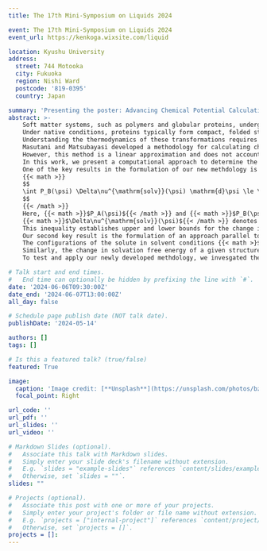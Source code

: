 ```yaml
---
title: The 17th Mini-Symposium on Liquids 2024

event: The 17th Mini-Symposium on Liquids 2024
event_url: https://kenkoga.wixsite.com/liquid 

location: Kyushu University
address:
  street: 744 Motooka
  city: Fukuoka
  region: Nishi Ward
  postcode: '819-0395'
  country: Japan

summary: 'Presenting the poster: Advancing Chemical Potential Calculations of Large Polymers: *Introducing the Effect of Conformational Change*'
abstract: >-
    Soft matter systems, such as polymers and globular proteins, undergo structural alterations when subjected to thermal, mechanical, or chemical stress.
    Under native conditions, proteins typically form compact, folded structures, but these can unfold and extend under stress.
    Understanding the thermodynamics of these transformations requires knowledge of the excess chemical potential,{{< math >}}$\Delta \mu^{\mathrm{ex}}${{< /math >}}.
    Masutani and Matsubayasi developed a methodology for calculating changes in the excess chemical potential due to alterations in the liquid composition of various molecular states.
    However, this method is a linear approximation and does not account for structural transitions induced by changes in solvent composition, which appears as higher-order terms and can be important when the solvent composition is changed much.
    In this work, we present a computational approach to determine the change in the excess chemical potential of a flexible solute molecule when the composition of a mixed-solvent system varies isothermally.
    One of the key results in the formulation of our new methdology is the derivation of the following exact inequality:
    {{< math >}}
    $$
    \int P_B(\psi) \Delta\nu^{\mathrm{solv}}(\psi) \mathrm{d}\psi \le \Delta \mu^{\mathrm{ex}} \le \int P_A(\psi)\Delta \nu^{\mathrm{solv}}(\psi) \mathrm{d}\psi
    $$
    {{< /math >}}
    Here, {{< math >}}$P_A(\psi)${{< /math >}} and {{< math >}}$P_B(\psi)${{< /math >}} represent the probabilities of observing configuration {{< math >}}$\psi${{< /math >}} of the solute in solvent conditions {{< math >}}$A${{< /math >}} and {{< math >}}$B${{< /math >}}, respectively.
    {{< math >}}$\Delta\nu^{\mathrm{solv}}(\psi)${{< /math >}} denotes the change in solvation free energy of the solute in a given configuration {{< math >}$\psi${{< /math >} from solvent condition {{< math >}$A${{< /math >} to {{< math >}$B${{< /math >}.
    This inequality establishes upper and lower bounds for the change in solvation free energy, depending on the solvent conditions under which the structural ensemble was generated.
    Our second key result is the formulation of an approach parallel to the Bennett Acceptance Ratio (BAR) method to obtain {{< math >}$\Delta \mu^{\mathrm{ex}}${{< /math >} from the statistics of {{< math >}$\Delta \nu^{\mathrm{solv}}(\psi)${{< /math >}.
    The configurations of the solute in solvent conditions {{< math >}$A${{< /math >} and {{< math >}$B${{< /math >} can be prepared using any method that generates Boltzmann-distributed samples, with our choice being molecular dynamics (MD) simulations.
    Similarly, the change in solvation free energy of a given structure ({{< math >}$\Delta\nu^{\mathrm{solv}}(\psi)${{< /math >}) can be obtained using methods such as RISM-type integral-equation theories, implicit-solvent models, or the method of energy representation, the latter being utilized in this work.
    To test and apply our newly developed methdology, we invesgated the change in solvation of a PEG-36-mer in neat water, urea, and NaCl solutions.

# Talk start and end times.
#   End time can optionally be hidden by prefixing the line with `#`.
date: '2024-06-06T09:30:00Z'
date_end: '2024-06-07T13:00:00Z'
all_day: false

# Schedule page publish date (NOT talk date).
publishDate: '2024-05-14'

authors: []
tags: []

# Is this a featured talk? (true/false)
featured: True

image:
  caption: 'Image credit: [**Unsplash**](https://unsplash.com/photos/bzdhc5b3Bxs)'
  focal_point: Right

url_code: ''
url_pdf: ''
url_slides: ''
url_video: ''

# Markdown Slides (optional).
#   Associate this talk with Markdown slides.
#   Simply enter your slide deck's filename without extension.
#   E.g. `slides = "example-slides"` references `content/slides/example-slides.md`.
#   Otherwise, set `slides = ""`.
slides: ""

# Projects (optional).
#   Associate this post with one or more of your projects.
#   Simply enter your project's folder or file name without extension.
#   E.g. `projects = ["internal-project"]` references `content/project/deep-learning/index.md`.
#   Otherwise, set `projects = []`.
projects = []:
---
```


